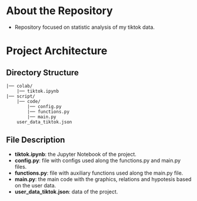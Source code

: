 # About the Repository
- Repository focused on statistic analysis of my tiktok data.

# Project Architecture

## Directory Structure

```plaintext
|── colab/
    |── tiktok.ipynb
|── script/
    |── code/
        |── config.py
        |── functions.py
        |── main.py
    user_data_tiktok.json
```

## File Description
- **tiktok.ipynb**: the Jupyter Notebook of the project.
- **config.py**: file with configs used along the functions.py and main.py files.
- **functions.py**: file with auxiliary functions used along the main.py file.
- **main.py**: the main code with the graphics, relations and hypotesis based on the user data.
- **user_data_tiktok.json**: data of the project.